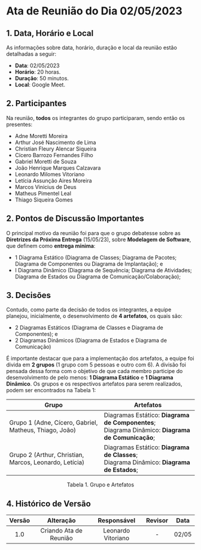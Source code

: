 # Ata de Reunião do Dia 02/05/2023

## 1. Data, Horário e Local

As informações sobre data, horário, duração e local da reunião estão detalhadas a seguir:
- **Data**: 02/05/2023
- **Horário**: 20 horas.
- **Duração**: 50 minutos.
- **Local**: Google Meet.

## 2. Participantes

Na reunião, **todos** os integrantes do grupo participaram, sendo então os presentes:

- Adne Moretti Moreira
- Arthur José Nascimento de Lima
- Christian Fleury Alencar Siqueira
- Cícero Barrozo Fernandes Filho
- Gabriel Moretti de Souza
- João Henrique Marques Calzavara
- Leonardo Milomes Vitoriano
- Letícia Assunção Aires Moreira
- Marcos Vinicius de Deus
- Matheus Pimentel Leal
- Thiago Siqueira Gomes

## 2. Pontos de Discussão Importantes

O principal motivo da reunião foi para que o grupo debatesse sobre as **Diretrizes da Próxima Entrega** (15/05/23), sobre **Modelagem de Software**, que definem como **entrega mínima**:

- 1 Diagrama Estático (Diagrama de Classes;
Diagrama de Pacotes; Diagrama de Componentes ou Diagrama de
Implantação); e
- I Diagrama Dinâmico (Diagrama de Sequência;
Diagrama de Atividades; Diagrama de Estados ou Diagrama de
Comunicação/Colaboração);

## 3. Decisões

Contudo, como parte da decisão de todos os integrantes, a equipe planejou, inicialmente, o desenvolvimento de **4 artefatos**, os quais são:
- 2 Diagramas Estáticos (Diagrama de Classes e Diagrama de Componentes); e
- 2 Diagramas Dinâmicos (Diagrama de Estados e Diagrama de Comunicação)

É importante destacar que para a implementação dos artefatos, a equipe foi divida em **2 grupos** (1 grupo com 5 pessoas e outro com 6). A divisão foi pensada dessa forma com o objetivo de que cada membro participe do desenvolvimento de pelo menos: **1 Diagrama Estático** e **1 Diagrama Dinâmico**. Os grupos e os respectivos artefatos para serem realizados, podem ser encontrados na Tabela 1:

| Grupo | Artefatos |
| - | - |
| Grupo 1 (Adne, Cícero, Gabriel, Matheus, Thiago, João) | Diagramas Estático: **Diagrama de Componentes**;<br>Diagrama Dinâmico: **Diagrama de Comunicação**;  |
| Grupo 2 (Arthur, Christian, Marcos, Leonardo, Letícia) | Diagramas Estático: **Diagrama de Classes**;<br>Diagrama Dinâmico: **Diagrama de Estados**;  |
<p align="center">Tabela 1. Grupo e Artefatos</p>


## 4. Histórico de Versão

| Versão |      Alteração       |                Responsável                 |    Revisor    | Data  |
| :----: | :------------------: | :----------------------------------------: | :-----------: | :---: | 
| 1.0    | Criando Ata de Reunião   | Leonardo Vitoriano | - | 02/05 |




